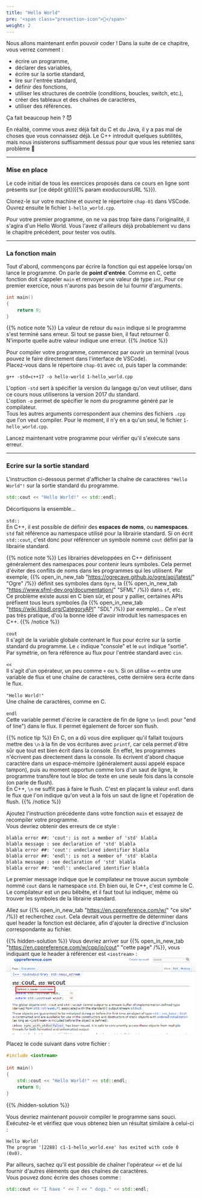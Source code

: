 ```yaml
---
title: "Hello World"
pre: '<span class="presection-icon">👋</span>'
weight: 2
---
```


Nous allons maintenant enfin pouvoir coder ! Dans la suite de ce chapitre, vous verrez comment :
- écrire un programme,
- déclarer des variables,
- écrire sur la sortie standard,
- lire sur l'entrée standard,
- définir des fonctions,
- utiliser les structures de contrôle (conditions, boucles, switch, etc.),
- créer des tableaux et des chaînes de caractères,
- utiliser des références.

Ça fait beaucoup hein ? 😈

En réalité, comme vous avez déjà fait du C et du Java, il y a pas mal de choses que vous connaissez déjà. Le C++ introduit quelques subtilités, mais nous insisterons suffisamment dessus pour que vous les reteniez sans problème 🙂

---

### Mise en place

Le code initial de tous les exercices proposés dans ce cours en ligne sont présents sur [ce dépôt git]({{% param exoducoursURL %}}).

Clonez-le sur votre machine et ouvrez le répertoire `chap-01` dans VSCode.  
Ouvrez ensuite le fichier `1-hello_world.cpp`.

Pour votre premier programme, on ne va pas trop faire dans l'originalité, il s'agira d'un Hello World.
Vous l'avez d'ailleurs déjà probablement vu dans le chapitre précédent, pour tester vos outils.

---

### La fonction main

Tout d'abord, commençons par écrire la fonction qui est appelée lorsqu'on lance le programme. On parle de **point d'entrée**. Comme en C, cette fonction doit s'appeler `main` et renvoyer une valeur de type `int`. Pour ce premier exercice, nous n'aurons pas besoin de lui fournir d'arguments.

```cpp
int main()
{
    return 0;
}
```

{{% notice note %}}
La valeur de retour du `main` indique si le programme s'est terminé sans erreur. Si tout se passe bien, il faut retourner 0. N'importe quelle autre valeur indique une erreur.
{{% /notice %}}

Pour compiler votre programme, commencez par ouvrir un terminal (vous pouvez le faire directement dans l'interface de VSCode).  
Placez-vous dans le répertoire `chap-01` avec `cd`, puis taper la commande: 

```
g++ -std=c++17 -o hello-world 1-hello_world.cpp
```

L'option `-std` sert à spécifier la version du langage qu'on veut utiliser, dans ce cours nous utiliserons la version 2017 du standard.  
L'option `-o` permet de spécifier le nom du programme généré par le compilateur.  
Tous les autres arguments correspondent aux chemins des fichiers `.cpp` que l'on veut compiler.
Pour le moment, il n'y en a qu'un seul, le fichier `1-hello_world.cpp`.

Lancez maintenant votre programme pour vérifier qu'il s'exécute sans erreur.

---

### Ecrire sur la sortie standard

L'instruction ci-dessous permet d'afficher la chaîne de caractères `"Hello World"!` sur la sortie standard du programme. 
```cpp
std::cout << "Hello World!" << std::endl;
```

Décortiquons la ensemble...

`std::`  
En C++, il est possible de définir des **espaces de noms**, ou **namespaces**.  
`std` fait référence au namespace utilisé pour la librairie standard.
Si on écrit `std::cout`, c'est donc pour référencer un symbole nommé `cout` défini par la librairie standard.

{{% notice note %}}
Les librairies développées en C++ définissent généralement des namespaces pour contenir leurs symboles. Cela permet d'éviter des conflits de noms dans les programmes qui les utilisent. Par exemple, {{% open_in_new_tab "https://ogrecave.github.io/ogre/api/latest/" "Ogre" /%}} définit ses symboles dans `Ogre`, la {{% open_in_new_tab "https://www.sfml-dev.org/documentation/" "SFML" /%}} dans `sf`, etc.\
Ce problème existe aussi en C bien sûr, et pour y pallier, certaines APIs préfixent tous leurs symboles (la {{% open_in_new_tab "https://wiki.libsdl.org/CategoryAPI" "SDL" /%}} par exemple)... Ce n'est pas très pratique, d'où la bonne idée d'avoir introduit les namespaces en C++.
{{% /notice %}}

`cout`\
Il s'agit de la variable globale contenant le flux pour écrire sur la sortie standard du programme. Le `c` indique "console" et le `out` indique "sortie". Par symétrie, on fera référence au flux pour l'entrée standard avec `cin`.

`<<`\
Il s'agit d'un opérateur, un peu comme `+` ou `%`. Si on utilise `<<` entre une variable de flux et une chaîne de caractères, cette dernière sera écrite dans le flux.

`"Hello World!"`\
Une chaîne de caractères, comme en C.

`endl`\
Cette variable permet d'écrire le caractère de fin de ligne `\n` (`endl` pour "end of line") dans le flux. Il permet également de forcer son flush.

{{% notice tip %}}
En C, on a dû vous dire expliquer qu'il fallait toujours mettre des `\n` à la fin de vos écritures avec `printf`, car cela permet d'être sûr que tout est bien écrit dans la console. En effet, les programmes n'écrivent pas directement dans la console. Ils écrivent d'abord chaque caractère dans un espace-mémoire (généralement aussi appelé espace tampon), puis au moment opportun comme lors d'un saut de ligne, le programme transfère tout le bloc de texte en une seule fois dans la console (on parle de flush).  
En C++, `\n` ne suffit pas à faire le flush. C'est en plaçant la valeur `endl` dans le flux que l'on indique qu'on veut à la fois un saut de ligne et l'opération de flush.
{{% /notice %}}

Ajoutez l'instruction précédente dans votre fonction `main` et essayez de recompiler votre programme.\
Vous devriez obtenir des erreurs de ce style :
```b
blabla error ##: 'cout': is not a member of 'std' blabla
blabla message : see declaration of 'std' blabla
blabla error ##: 'cout': undeclared identifier blabla
blabla error ##: 'endl': is not a member of 'std' blabla
blabla message : see declaration of 'std' blabla
blabla error ##: 'endl': undeclared identifier blabla
```

Le premier message indique que le compilateur ne trouve aucun symbole nommé `cout` dans le namespace `std`. Eh bien oui, le C++, c'est comme le C. Le compilateur est un peu bêbête, et il faut tout lui indiquer, même où trouver les symboles de la librairie standard.

Allez sur {{% open_in_new_tab "https://en.cppreference.com/w/" "ce site" /%}} et recherchez `cout`. Cela devrait vous permettre de déterminer dans quel header la fonction est déclarée, afin d'ajouter la directive d'inclusion correspondante au fichier.

{{% hidden-solution %}}
Vous devriez arriver sur {{% open_in_new_tab "https://en.cppreference.com/w/cpp/io/cout" "cette page" /%}}, vous indiquant que le header à référencer est `<iostream>` :
![](/images/doc-cout.png)

Placez le code suivant dans votre fichier :
```cpp
#include <iostream>

int main()
{
    std::cout << "Hello World!" << std::endl;
    return 0;
}
```
{{% /hidden-solution %}}

Vous devriez maintenant pouvoir compiler le programme sans souci. Exécutez-le et vérifiez que vous obtenez bien un résultat similaire à celui-ci :
```b
Hello World!
The program '[2288] c1-1-hello_world.exe' has exited with code 0 (0x0).
```

Par ailleurs, sachez qu'il est possible de chaîner l'opérateur `<<` et de lui fournir d'autres éléments que des chaînes de caractères. \
Vous pouvez donc écrire des choses comme :
```cpp
std::cout << "I have " << 7 << " dogs." << std::endl;
```
